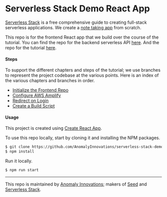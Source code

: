 # Serverless Stack Demo React App

[Serverless Stack](http://serverless-stack.com) is a free comprehensive guide to creating full-stack serverless applications. We create a [note taking app](http://demo2.serverless-stack.com) from scratch.

This repo is for the frontend React app that we build over the course of the tutorial. You can find the repo for the backend serverless API [here](https://github.com/AnomalyInnovations/serverless-stack-demo-api). And the repo for the tutorial [here](https://github.com/AnomalyInnovations/serverless-stack-com).

#### Steps

To support the different chapters and steps of the tutorial; we use branches to represent the project codebase at the various points. Here is an index of the various chapters and branches in order.

- [Initialize the Frontend Repo](../../tree/initialize-the-frontend-repo)
- [Configure AWS Amplify](../../tree/configure-aws-amplify)
- [Redirect on Login](../../tree/redirect-on-login)
- [Create a Build Script](../../tree/create-a-build-script)

#### Usage

This project is created using [Create React App](https://github.com/facebookincubator/create-react-app).

To use this repo locally, start by cloning it and installing the NPM packages.

``` bash
$ git clone https://github.com/AnomalyInnovations/serverless-stack-demo-client
$ npm install
```

Run it locally.

``` bash
$ npm run start
```

---

This repo is maintained by [Anomaly Innovations](https://anogit@github.com:AnomalyInnovations/serverless-stack-demo-client.gitma.ly); makers of [Seed](https://seed.run) and [Serverless Stack](https://serverless-stack.com).

[Email]: mailto:contact@anoma.ly
